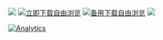 <a href="https://myhn.net/freebrowser.apk" name="a"><img src="https://bitbucket.org/greatfire-martin/test/raw/master/top.png"></a>
<a href="https://myhn.net/freebrowser.apk"><img src="https://bitbucket.org/greatfire-martin/test/raw/master/left.png" alt="立即下载自由浏览"></a>
<a href="https://bitbucket.org/greatfire/wiki/raw/master/FreeBrowser.apk"><img src="https://bitbucket.org/greatfire-martin/test/raw/master/right.png" alt="备用下载自由浏览"></a>
<a href="https://myhn.net/freebrowser.apk"><img src="https://bitbucket.org/greatfire-martin/test/raw/master/wiki2.png"></a>

[![Analytics](https://ga-beacon.appspot.com/UA-26222920-39/wiki)](https://github.com/igrigorik/ga-beacon)
